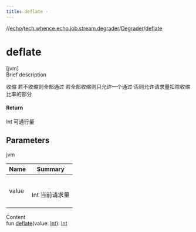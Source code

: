 ```yaml
---
title: deflate -
---
```

//[echo](../../index.md)/[tech.whence.echo.job.stream.degrader](../index.md)/[Degrader](index.md)/[deflate](deflate.md)



# deflate  
[jvm]  
Brief description  


收缩 若不收缩则全部通过 若全部收缩则只允许一个通过 否则允许请求量扣除收缩比率的部分



#### Return  


Int 可通行量



## Parameters  
  
jvm  
  
|  Name|  Summary| 
|---|---|
| value| <br><br>Int 当前请求量<br><br>
  
  
Content  
fun [deflate](deflate.md)(value: [Int](https://kotlinlang.org/api/latest/jvm/stdlib/kotlin/-int/index.html)): [Int](https://kotlinlang.org/api/latest/jvm/stdlib/kotlin/-int/index.html)  



